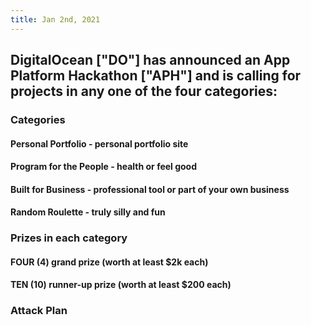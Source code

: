 ```yaml
---
title: Jan 2nd, 2021
---
```


## DigitalOcean ["DO"] has announced an App Platform Hackathon ["APH"] and is calling for projects in any one of the four categories:
### Categories
#### Personal Portfolio - personal portfolio site
#### Program for the People - health or feel good
#### Built for Business - professional tool or part of your own business
#### Random Roulette - truly silly and fun
### Prizes in each category
#### FOUR (4) grand prize (worth at least $2k each)
#### TEN (10) runner-up prize (worth at least $200 each)
### Attack Plan
###
###

